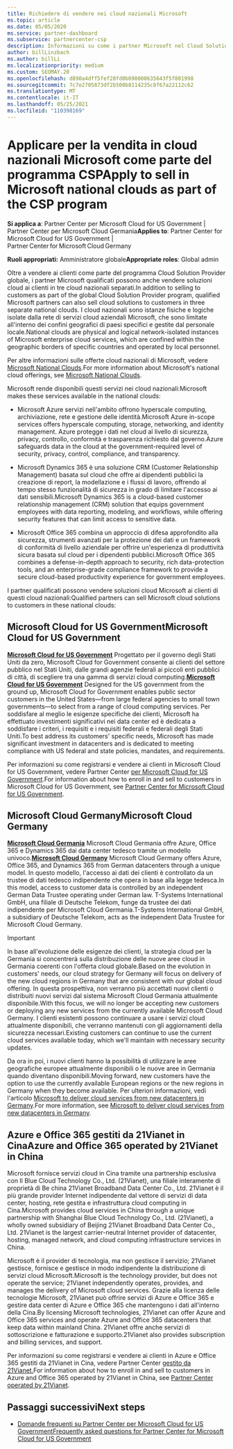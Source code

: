 ```yaml
---
title: Richiedere di vendere nei cloud nazionali Microsoft
ms.topic: article
ms.date: 05/05/2020
ms.service: partner-dashboard
ms.subservice: partnercenter-csp
description: Informazioni su come i partner Microsoft nel Cloud Solution Provider possono vendere ai clienti registrati nei cloud nazionali supportati.
author: billLinzbach
ms.author: billLi
ms.localizationpriority: medium
ms.custom: SEOMAY.20
ms.openlocfilehash: d890a4dff5fef28fd0b698000635643f5f801998
ms.sourcegitcommit: 7c7e2705873df2b500b8114235c8f67a22112c62
ms.translationtype: MT
ms.contentlocale: it-IT
ms.lasthandoff: 05/25/2021
ms.locfileid: "110398169"
---
```

# <a name="apply-to-sell-in-microsoft-national-clouds-as-part-of-the-csp-program"></a><span data-ttu-id="85244-103">Applicare per la vendita in cloud nazionali Microsoft come parte del programma CSP</span><span class="sxs-lookup"><span data-stu-id="85244-103">Apply to sell in Microsoft national clouds as part of the CSP program</span></span>

<span data-ttu-id="85244-104">**Si applica a**: Partner Center per Microsoft Cloud for US Government | Partner Center per Microsoft Cloud Germania</span><span class="sxs-lookup"><span data-stu-id="85244-104">**Applies to**: Partner Center for Microsoft Cloud for US Government | Partner Center for Microsoft Cloud Germany</span></span>

<span data-ttu-id="85244-105">**Ruoli appropriati:** Amministratore globale</span><span class="sxs-lookup"><span data-stu-id="85244-105">**Appropriate roles**: Global admin</span></span>

<span data-ttu-id="85244-106">Oltre a vendere ai clienti come parte del programma Cloud Solution Provider globale, i partner Microsoft qualificati possono anche vendere soluzioni cloud ai clienti in tre cloud nazionali separati.</span><span class="sxs-lookup"><span data-stu-id="85244-106">In addition to selling to customers as part of the global Cloud Solution Provider program, qualified Microsoft partners can also sell cloud solutions to customers in three separate national clouds.</span></span> <span data-ttu-id="85244-107">I cloud nazionali sono istanze fisiche e logiche isolate dalla rete di servizi cloud aziendali Microsoft, che sono limitate all'interno dei confini geografici di paesi specifici e gestite dal personale locale.</span><span class="sxs-lookup"><span data-stu-id="85244-107">National clouds are physical and logical network-isolated instances of Microsoft enterprise cloud services, which are confined within the geographic borders of specific countries and operated by local personnel.</span></span>

<span data-ttu-id="85244-108">Per altre informazioni sulle offerte cloud nazionali di Microsoft, vedere [Microsoft National Clouds](https://www.microsoft.com/trustcenter/cloudservices/nationalcloud).</span><span class="sxs-lookup"><span data-stu-id="85244-108">For more information about Microsoft's national cloud offerings, see [Microsoft National Clouds](https://www.microsoft.com/trustcenter/cloudservices/nationalcloud).</span></span>

<span data-ttu-id="85244-109">Microsoft rende disponibili questi servizi nei cloud nazionali:</span><span class="sxs-lookup"><span data-stu-id="85244-109">Microsoft makes these services available in the national clouds:</span></span>

-   <span data-ttu-id="85244-110">Microsoft Azure servizi nell'ambito offrono hyperscale computing, archiviazione, rete e gestione delle identità.</span><span class="sxs-lookup"><span data-stu-id="85244-110">Microsoft Azure in-scope services offers hyperscale computing, storage, networking, and identity management.</span></span> <span data-ttu-id="85244-111">Azure protegge i dati nel cloud al livello di sicurezza, privacy, controllo, conformità e trasparenza richiesto dal governo.</span><span class="sxs-lookup"><span data-stu-id="85244-111">Azure safeguards data in the cloud at the government-required level of security, privacy, control, compliance, and transparency.</span></span>

-   <span data-ttu-id="85244-112">Microsoft Dynamics 365 è una soluzione CRM (Customer Relationship Management) basata sul cloud che offre ai dipendenti pubblici la creazione di report, la modellazione e i flussi di lavoro, offrendo al tempo stesso funzionalità di sicurezza in grado di limitare l'accesso ai dati sensibili.</span><span class="sxs-lookup"><span data-stu-id="85244-112">Microsoft Dynamics 365 is a cloud-based customer relationship management (CRM) solution that equips government employees with data reporting, modeling, and workflows, while offering security features that can limit access to sensitive data.</span></span>

-   <span data-ttu-id="85244-113">Microsoft Office 365 combina un approccio di difesa approfondito alla sicurezza, strumenti avanzati per la protezione dei dati e un framework di conformità di livello aziendale per offrire un'esperienza di produttività sicura basata sul cloud per i dipendenti pubblici.</span><span class="sxs-lookup"><span data-stu-id="85244-113">Microsoft Office 365 combines a defense-in-depth approach to security, rich data-protection tools, and an enterprise-grade compliance framework to provide a secure cloud-based productivity experience for government employees.</span></span>

<span data-ttu-id="85244-114">I partner qualificati possono vendere soluzioni cloud Microsoft ai clienti di questi cloud nazionali:</span><span class="sxs-lookup"><span data-stu-id="85244-114">Qualified partners can sell Microsoft cloud solutions to customers in these national clouds:</span></span>

## <a name="microsoft-cloud-for-us-government"></a><span data-ttu-id="85244-115">Microsoft Cloud for US Government</span><span class="sxs-lookup"><span data-stu-id="85244-115">Microsoft Cloud for US Government</span></span>

<span data-ttu-id="85244-116">[**Microsoft Cloud for US Government**](https://www.microsoft.com/trustcenter/cloudservices/nationalcloud#Microsoft_Cloud_for_US) Progettato per il governo degli Stati Uniti da zero, Microsoft Cloud for Government consente ai clienti del settore pubblico nel Stati Uniti, dalle grandi agenzie federali ai piccoli enti pubblici di città, di scegliere tra una gamma di servizi cloud computing.</span><span class="sxs-lookup"><span data-stu-id="85244-116">[**Microsoft Cloud for US Government**](https://www.microsoft.com/trustcenter/cloudservices/nationalcloud#Microsoft_Cloud_for_US) Designed for the US government from the ground up, Microsoft Cloud for Government enables public sector customers in the United States—from large federal agencies to small town governments—to select from a range of cloud computing services.</span></span> <span data-ttu-id="85244-117">Per soddisfare al meglio le esigenze specifiche dei clienti, Microsoft ha effettuato investimenti significativi nei data center ed è dedicata a soddisfare i criteri, i requisiti e i requisiti federali e federali degli Stati Uniti.</span><span class="sxs-lookup"><span data-stu-id="85244-117">To best address its customers' specific needs, Microsoft has made significant investment in datacenters and is dedicated to meeting compliance with US federal and state policies, mandates, and requirements.</span></span> 

<span data-ttu-id="85244-118">Per informazioni su come registrarsi e vendere ai clienti in Microsoft Cloud for US Government, vedere Partner Center [per Microsoft Cloud for US Government](partner-center-for-microsoft-us-govt-cloud.md).</span><span class="sxs-lookup"><span data-stu-id="85244-118">For information about how to enroll in and sell to customers in Microsoft Cloud for US Government, see [Partner Center for Microsoft Cloud for US Government](partner-center-for-microsoft-us-govt-cloud.md).</span></span>

## <a name="microsoft-cloud-germany"></a><span data-ttu-id="85244-119">Microsoft Cloud Germany</span><span class="sxs-lookup"><span data-stu-id="85244-119">Microsoft Cloud Germany</span></span>

<span data-ttu-id="85244-120">[**Microsoft Cloud Germania**](https://www.microsoft.com/trustcenter/cloudservices/nationalcloud#Microsoft_Cloud_Germany) Microsoft Cloud Germania offre Azure, Office 365 e Dynamics 365 dai data center tedesco tramite un modello univoco.</span><span class="sxs-lookup"><span data-stu-id="85244-120">[**Microsoft Cloud Germany**](https://www.microsoft.com/trustcenter/cloudservices/nationalcloud#Microsoft_Cloud_Germany) Microsoft Cloud Germany offers Azure, Office 365, and Dynamics 365 from German datacenters through a unique model.</span></span> <span data-ttu-id="85244-121">In questo modello, l'accesso ai dati dei clienti è controllato da un trustee di dati tedesco indipendente che opera in base alla legge tedesca.</span><span class="sxs-lookup"><span data-stu-id="85244-121">In this model, access to customer data is controlled by an independent German Data Trustee operating under German law.</span></span> <span data-ttu-id="85244-122">T-Systems International GmbH, una filiale di Deutsche Telekom, funge da trustee dei dati indipendente per Microsoft Cloud Germania.</span><span class="sxs-lookup"><span data-stu-id="85244-122">T-Systems International GmbH, a subsidiary of Deutsche Telekom, acts as the independent Data Trustee for Microsoft Cloud Germany.</span></span>

> [!IMPORTANT]  
> <span data-ttu-id="85244-123">In base all'evoluzione delle esigenze dei clienti, la strategia cloud per la Germania si concentrerà sulla distribuzione delle nuove aree cloud in Germania coerenti con l'offerta cloud globale.</span><span class="sxs-lookup"><span data-stu-id="85244-123">Based on the evolution in customers' needs, our cloud strategy for Germany will focus on delivery of the new cloud regions in Germany that are consistent with our global cloud offering.</span></span> <span data-ttu-id="85244-124">In questa prospettiva, non verranno più accettati nuovi clienti o distribuiti nuovi servizi dal sistema Microsoft Cloud Germania attualmente disponibile.</span><span class="sxs-lookup"><span data-stu-id="85244-124">With this focus, we will no longer be accepting new customers or deploying any new services from the currently available Microsoft Cloud Germany.</span></span> <span data-ttu-id="85244-125">I clienti esistenti possono continuare a usare i servizi cloud attualmente disponibili, che verranno mantenuti con gli aggiornamenti della sicurezza necessari.</span><span class="sxs-lookup"><span data-stu-id="85244-125">Existing customers can continue to use the current cloud services available today, which we'll maintain with necessary security updates.</span></span>
>  
> <span data-ttu-id="85244-126">Da ora in poi, i nuovi clienti hanno la possibilità di utilizzare le aree geografiche europee attualmente disponibili o le nuove aree in Germania quando diventano disponibili.</span><span class="sxs-lookup"><span data-stu-id="85244-126">Moving forward, new customers have the option to use the currently available European regions or the new regions in Germany when they become available.</span></span> <span data-ttu-id="85244-127">Per ulteriori informazioni, vedi l'articolo [Microsoft to deliver cloud services from new datacenters in Germany](https://news.microsoft.com/europe/2018/08/31/microsoft-to-deliver-cloud-services-from-new-datacentres-in-germany-in-2019-to-meet-evolving-customer-needs/).</span><span class="sxs-lookup"><span data-stu-id="85244-127">For more information, see [Microsoft to deliver cloud services from new datacenters in Germany](https://news.microsoft.com/europe/2018/08/31/microsoft-to-deliver-cloud-services-from-new-datacentres-in-germany-in-2019-to-meet-evolving-customer-needs/).</span></span>

    
## <a name="azure-and-office-365-operated-by-21vianet-in-china"></a><span data-ttu-id="85244-128">Azure e Office 365 gestiti da 21Vianet in Cina</span><span class="sxs-lookup"><span data-stu-id="85244-128">Azure and Office 365 operated by 21Vianet in China</span></span>

<span data-ttu-id="85244-129">Microsoft fornisce servizi cloud in Cina tramite una partnership esclusiva con Il Blue Cloud Technology Co., Ltd. (21Vianet), una filiale interamente di proprietà di Be china 21Vianet Broadband Data Center Co., Ltd. 21Vianet è il più grande provider Internet indipendente dal vettore di servizi di data center, hosting, rete gestita e infrastruttura cloud computing in Cina.</span><span class="sxs-lookup"><span data-stu-id="85244-129">Microsoft provides cloud services in China through a unique partnership with Shanghai Blue Cloud Technology Co., Ltd. (21Vianet), a wholly owned subsidiary of Beijing 21Vianet Broadband Data Center Co., Ltd. 21Vianet is the largest carrier-neutral Internet provider of datacenter, hosting, managed network, and cloud computing infrastructure services in China.</span></span> 

<span data-ttu-id="85244-130">Microsoft è il provider di tecnologia, ma non gestisce il servizio; 21Vianet gestisce, fornisce e gestisce in modo indipendente la distribuzione di servizi cloud Microsoft.</span><span class="sxs-lookup"><span data-stu-id="85244-130">Microsoft is the technology provider, but does not operate the service; 21Vianet independently operates, provides, and manages the delivery of Microsoft cloud services.</span></span> <span data-ttu-id="85244-131">Grazie alla licenza delle tecnologie Microsoft, 21Vianet può offrire servizi di Azure e Office 365 e gestire data center di Azure e Office 365 che mantengono i dati all'interno della Cina.</span><span class="sxs-lookup"><span data-stu-id="85244-131">By licensing Microsoft technologies, 21Vianet can offer Azure and Office 365 services and operate Azure and Office 365 datacenters that keep data within mainland China.</span></span> <span data-ttu-id="85244-132">21Vianet offre anche servizi di sottoscrizione e fatturazione e supporto.</span><span class="sxs-lookup"><span data-stu-id="85244-132">21Vianet also provides subscription and billing services, and support.</span></span>

<span data-ttu-id="85244-133">Per informazioni su come registrarsi e vendere ai clienti in Azure e Office 365 gestiti da 21Vianet in Cina, vedere Partner Center [gestito da 21Vianet.](https://www.21vbluecloud.com/partner-china/welcome/)</span><span class="sxs-lookup"><span data-stu-id="85244-133">For information about how to enroll in and sell to customers in Azure and Office 365 operated by 21Vianet in China, see [Partner Center operated by 21Vianet](https://www.21vbluecloud.com/partner-china/welcome/).</span></span>

## <a name="next-steps"></a><span data-ttu-id="85244-134">Passaggi successivi</span><span class="sxs-lookup"><span data-stu-id="85244-134">Next steps</span></span>

- [<span data-ttu-id="85244-135">Domande frequenti su Partner Center per Microsoft Cloud for US Government</span><span class="sxs-lookup"><span data-stu-id="85244-135">Frequently asked questions for Partner Center for Microsoft Cloud for US Government</span></span>](faq-for-us-govt-cloud.md)
